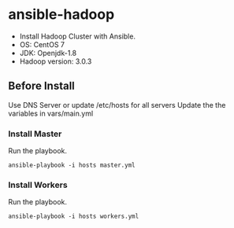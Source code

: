 # ansible-hadoop

- Install Hadoop Cluster with Ansible.
- OS: CentOS 7
- JDK: Openjdk-1.8
- Hadoop version: 3.0.3

## Before Install
Use DNS Server or update /etc/hosts for all servers
Update the the variables in vars/main.yml

### Install Master
Run the playbook.

```
ansible-playbook -i hosts master.yml
```

### Install Workers

Run the playbook.
```
ansible-playbook -i hosts workers.yml

```
